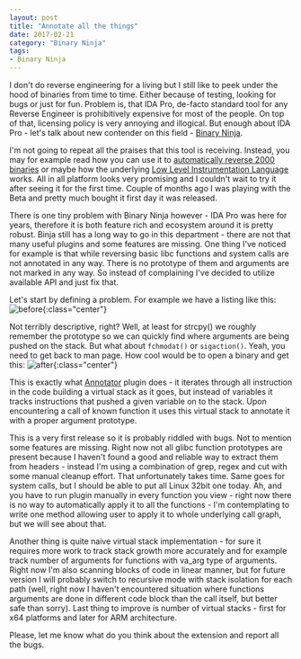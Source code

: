 ```yaml
---
layout: post
title: "Annotate all the things"
date: 2017-02-21
category: "Binary Ninja"
tags:
- Binary Ninja
---
```

I don't do reverse engineering for a living but I still like to peek under the hood of binaries from time to time. Either because of testing, looking for bugs or just for fun. Problem is, that IDA Pro, de-facto standard tool for any Reverse Engineer is prohibitively expensive for most of the people. On top of that, licensing policy is very annoying and illogical. But enough about IDA Pro - let's talk about new contender on this field - [Binary Ninja](https://binary.ninja/).

I'm not going to repeat all the praises that this tool is receiving. Instead, you may for example read how you can use it to [automatically reverse 2000 binaries](https://blog.trailofbits.com/2016/06/03/2000-cuts-with-binary-ninja/) or maybe how the underlying [Low Level Instrumentation Language](https://blog.trailofbits.com/2017/01/31/breaking-down-binary-ninjas-low-level-il/) works. All in all platform looks very promising and I couldn't wait to try it after seeing it for the first time. Couple of months ago I was playing with the Beta and pretty much bought it first day it was released.

There is one tiny problem with Binary Ninja however - IDA Pro was here for years, therefore it is both feature rich and ecosystem around it is pretty robust. Binja still has a long way to go in this department - there are not that many useful plugins and some features are missing. One thing I've noticed for example is that while reversing basic libc functions and system calls are not annotated in any way. There is no prototype of them and arguments are not marked in any way. So instead of complaining I've decided to utilize available API and just fix that.

Let's start by defining a problem. For example we have a listing like this:
![before]({{site.url}}/assets/images/before.png){:class="center"}

Not terribly descriptive, right? Well, at least for strcpy() we roughly remember the prototype so we can quickly find where arguments are being pushed on the stack. But what about `fchmodat()` or `sigaction()`. Yeah, you need to get back to man page. How cool would be to open a binary and get this:
![after]({{site.url}}/assets/images/after.png){:class="center"}

This is exactly what [Annotator](https://github.com/carstein/Annnotater) plugin does - it iterates through all instruction in the code building a virtual stack as it goes, but instead of variables it tracks instructions that pushed a given variable on to the stack. Upon encountering a call of known function it uses this virtual stack to annotate it with a proper argument prototype.

This is a very first release so it is probably riddled with bugs. Not to mention some features are missing. Right now not all glibc function prototypes are present because I haven't found a good and reliable way to extract them from headers - instead I'm using a combination of grep, regex and cut with some manual cleanup effort. That unfortunately takes time. Same goes for system calls, but I should be able to put all Linux 32bit one today. Ah, and you have to run plugin manually in every function you view - right now there is no way to automatically apply it to all the functions - I'm contemplating to write one method allowing user to apply it to whole underlying call graph, but we will see about that.

Another thing is quite naive virtual stack implementation - for sure it requires more work to track stack growth more accurately and for example track number of arguments for functions with va_arg type of arguments. Right now I'm also scanning blocks of code in linear manner, but for future version I will probably switch to recursive mode with stack isolation for each path (well, right now I haven't encountered situation where functions arguments are done in different code block than the call itself, but better safe than sorry). Last thing to improve is number of virtual stacks - first for x64 platforms and later for ARM architecture.

Please, let me know what do you think about the extension and report all the bugs.
